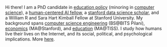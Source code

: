 Hi there! I am a PhD candidate in [education policy](https://cepa.stanford.edu/people/saurabh-khanna) (minoring in [computer science](https://cs.stanford.edu/)), a [human-centered AI fellow](https://hai.stanford.edu/news/introducing-stanford-hais-new-graduate-student-fellows), a [stanford data science scholar](https://datascience.stanford.edu/about/people/data-science-scholars), and a William R and Sara Hart Kimball Fellow at Stanford University. My background spans [computer science engineering](https://www.bits-pilani.ac.in/pilani/computerscience/ComputerScience) (BS@BITS Pilani), [economics](https://economics.stanford.edu/) (MA@Stanford), and [education](https://tiss.edu/) (MA@TISS). I study how humans live their lives on the Internet, and its social, political, and psychological implications. More [here](https://saurabh-khanna.github.io/).

